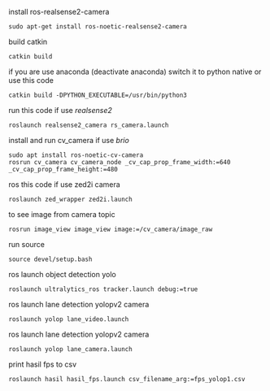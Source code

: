 install ros-realsense2-camera 
```
sudo apt-get install ros-noetic-realsense2-camera
```
build catkin 
```
catkin build
```

if you are use anaconda (deactivate anaconda) switch it to python native or use this code
```
catkin build -DPYTHON_EXECUTABLE=/usr/bin/python3
```

run this code if use *realsense2*
```
roslaunch realsense2_camera rs_camera.launch
```

install and run cv_camera if use *brio*
```
sudo apt install ros-noetic-cv-camera
rosrun cv_camera cv_camera_node _cv_cap_prop_frame_width:=640 _cv_cap_prop_frame_height:=480
```

ros this code if use zed2i camera 
```
roslaunch zed_wrapper zed2i.launch
```

to see image from camera topic
```
rosrun image_view image_view image:=/cv_camera/image_raw
```

run source
```
source devel/setup.bash
```

ros launch object detection yolo
```
roslaunch ultralytics_ros tracker.launch debug:=true
```

ros launch lane detection yolopv2 camera
```
roslaunch yolop lane_video.launch
```

ros launch lane detection yolopv2 camera
```
roslaunch yolop lane_camera.launch
```
print hasil fps to csv
```
roslaunch hasil hasil_fps.launch csv_filename_arg:=fps_yolop1.csv
```
